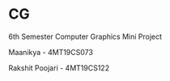 # CG

6th Semester Computer Graphics Mini Project

Maanikya - 4MT19CS073

Rakshit Poojari - 4MT19CS122
